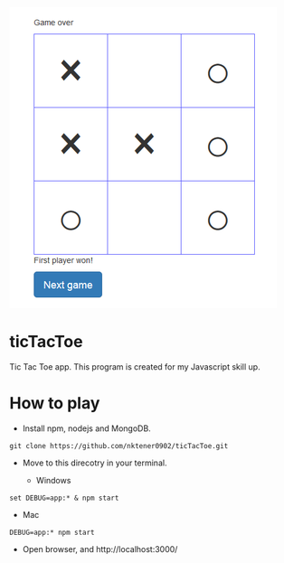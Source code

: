 ![Tic Tac Toe](./capture1.png)

# ticTacToe

Tic Tac Toe app. This program is created for my Javascript skill up.

# How to play

* Install npm, nodejs and MongoDB.

```
git clone https://github.com/nktener0902/ticTacToe.git
```

* Move to this direcotry in your terminal.

  - Windows
  
```
set DEBUG=app:* & npm start
```

  - Mac

```
DEBUG=app:* npm start
```

* Open browser, and http://localhost:3000/
